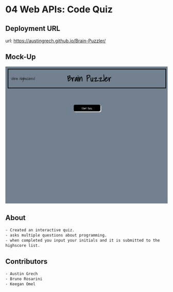 # 04 Web APIs: Code Quiz

## Deployment URL

url: https://austingrech.github.io/Brain-Puzzler/

## Mock-Up

![An initial representation of my website ](Assets/images/Screenshot%202023-03-25%20205100.jpg)
## About
```
- Created an interactive quiz.
- asks multiple questions about programming.
- when completed you input your initials and it is submitted to the highscore list.
```

## Contributors
```
- Austin Grech
- Bruno Rosarini
- Keegan Omel
```
